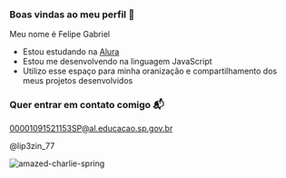 ### Boas vindas ao meu perfil 💚

Meu nome é Felipe Gabriel

- Estou estudando na [Alura](https://www.alura.com.br)
- Estou me desenvolvendo na linguagem JavaScript
- Utilizo esse espaço para minha oranizaçâo e compartilhamento dos meus projetos desenvolvidos

### Quer entrar em contato comigo 📬

00001091521153SP@al.educacao.sp.gov.br

@lip3zin_77


![amazed-charlie-spring](https://github.com/lip3zin77/lip3zin77/assets/170758057/9b61ece9-7e5a-4923-9ba9-038a33eb35b3)
